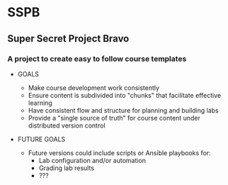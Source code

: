 # SSPB
## Super Secret Project Bravo

### A project to create easy to follow course templates

- GOALS
  - Make course development work consistently
  - Ensure content is subdivided into "chunks" that facilitate effective learning
  - Have consistent flow and structure for planning and building labs
  - Provide a "single source of truth" for course content under distributed version control

- FUTURE GOALS
  - Future versions could include scripts or Ansible playbooks for:
    - Lab configuration and/or automation
    - Grading lab results
    - ??? 
